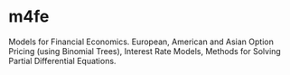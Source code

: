 # m4fe

Models for Financial Economics. European, American and Asian Option Pricing (using Binomial Trees), Interest Rate Models, Methods for Solving Partial Differential Equations.
